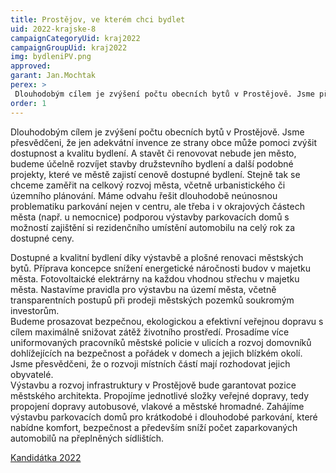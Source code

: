 ```yaml
---
title: Prostějov, ve kterém chci bydlet
uid: 2022-krajske-8
campaignCategoryUid: kraj2022
campaignGroupUid: kraj2022
img: bydleniPV.png
approved:
garant: Jan.Mochtak
perex: >
 Dlouhodobým cílem je zvýšení počtu obecních bytů v Prostějově. Jsme přesvědčeni, že jen adekvátní invence ze strany obce může pomoci zvýšit dostupnost a kvalitu bydlení
order: 1
---
```


Dlouhodobým cílem je zvýšení počtu obecních bytů v Prostějově. Jsme přesvědčeni, že jen adekvátní invence ze strany obce může pomoci zvýšit dostupnost a kvalitu bydlení. A stavět či renovovat nebude jen město, budeme účelně rozvíjet stavby družstevního bydlení a další podobné projekty, které ve městě zajistí cenově dostupné bydlení. Stejně tak se chceme zaměřit na celkový rozvoj města, včetně urbanistického či územního plánování. Máme odvahu řešit dlouhodobě neúnosnou problematiku parkování nejen v centru, ale třeba i v okrajových částech města (např. u nemocnice) podporou výstavby parkovacích domů s možností zajištění si rezidenčního umístění automobilu na celý rok za dostupné ceny.

Dostupné a kvalitní bydlení díky výstavbě a plošné renovaci městských bytů.
Příprava koncepce snížení energetické náročnosti budov v majetku města. Fotovoltaické elektrárny na každou vhodnou střechu v majetku města. 
Nastavíme pravidla pro výstavbu na území města, včetně transparentních postupů při prodeji  městských pozemků soukromým investorům.   
Budeme prosazovat bezpečnou, ekologickou a efektivní veřejnou dopravu s cílem maximálně snižovat zátěž životního prostředí. 
Prosadíme více uniformovaných pracovníků městské policie v ulicích a rozvoj domovníků dohlížejících na bezpečnost a pořádek v domech a jejich blízkém okolí.  
Jsme přesvědčeni, že o rozvoji místních částí mají rozhodovat jejich obyvatelé.    
Výstavbu a rozvoj infrastruktury v Prostějově bude garantovat pozice městského architekta. 
Propojíme jednotlivé složky veřejné dopravy, tedy propojení dopravy autobusové, vlakové a městské hromadné.
Zahájíme výstavbu parkovacích domů pro krátkodobé i dlouhodobé parkování, které nabídne komfort, bezpečnost a především sníží počet zaparkovaných automobilů na přeplněných sídlištích. 

[Kandidátka 2022](/volby-2022/)

